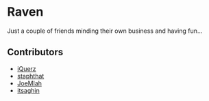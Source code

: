 # Raven

Just a couple of friends minding their own business and having fun...

## Contributors

- [iQuerz](https://github.com/iQuerz)
- [staphthat](https://github.com/staphthat)
- [JoeMlah](pending...)
- [itsaghin](https://github.com/itsaghin)
